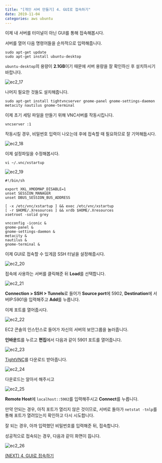 ```yaml
---
title: "[개인 서버 만들기] 4. GUI로 접속하기"
date: 2019-11-04
categories: aws ubuntu
---
```


이제 내 서버를 터미널이 아닌 GUI를 통해 접속해봅시다.

서버를 열어 다음 명령어들을 순차적으로 입력해줍니다.

```
sudo apt-get update
sudo apt-get install ubuntu-desktop
```

``ubuntu-desktop``의 용량이 **2.1GB**이기 때문에 서버 용량을 잘 확인하신 후 설치하시기 바랍니다.

![ec2_17](https://user-images.githubusercontent.com/26007107/68113522-52dcd880-ff37-11e9-82c0-5881be847357.png)

나머지 필요한 것들도 설치해줍니다.

```
sudo apt-get install tightvncserver gnome-panel gnome-settings-daemon metacity nautilus gnome-terminal
```

이제 초기 세팅 파일을 만들기 위해 VNC서버를 작동시킵니다.

```
vncserver :1
```

작동시킬 경우, 비밀번호 입력이 나오는데 후에 접속할 때 필요하므로 잘 기억해둡시다.

![ec2_18](https://user-images.githubusercontent.com/26007107/68113991-62105600-ff38-11e9-8e33-2763308d5110.png)

이제 설정파일을 수정해봅시다.

```
vi ~/.vnc/xstartup
```

![ec2_19](https://user-images.githubusercontent.com/26007107/68114764-2c6c6c80-ff3a-11e9-9d85-4c2d656703e0.png)

```
#!/bin/sh

export XKL_XMODMAP_DISABLE=1
unset SESSION_MANAGER
unset DBUS_SESSION_BUS_ADDRESS

[ -x /etc/vnc/xstartup ] && exec /etc/vnc/xstartup
[ -r $HOME/.Xresources ] && xrdb $HOME/.Xresources
xsetroot -solid grey

vncconfig -iconic &
gnome-panel &
gnome-settings-daemon &
metacity &
nautilus &
gnome-terminal &
```

이제 GUI로 접속할 수 있게끔 SSH 터널을 설정해줍시다.

![ec2_20](https://user-images.githubusercontent.com/26007107/68115067-dc41da00-ff3a-11e9-90f1-b59a5fb313d8.png)

접속에 사용하는 서버를 클릭해준 뒤 **Load**를 선택합니다.

![ec2_21](https://user-images.githubusercontent.com/26007107/68115172-1e6b1b80-ff3b-11e9-8202-fb35b84edbf5.png)

**Connection > SSH > Tunnels**로 들어가 **Source port**에 5902, **Destination**에 서버IP:5901을 입력해주고 **Add**를 누릅니다.

이제 포트를 열어줍시다.

![ec2_22](https://user-images.githubusercontent.com/26007107/68115433-b9fc8c00-ff3b-11e9-87e2-7267675fa2c7.PNG)

EC2 콘솔의 인스턴스로 들어가 자신의 서버의 보안그룹을 눌러줍니다.

**인바운드**를 누르고 **편집**에서 다음과 같이 5901 포트를 열어줍니다.

![ec2_23](https://user-images.githubusercontent.com/26007107/68115531-f0d2a200-ff3b-11e9-811a-ab84967b9f67.PNG)

[TightVNC](https://www.tightvnc.com/download.php)를 다운로드 받아줍니다.

![ec2_24](https://user-images.githubusercontent.com/26007107/68115655-37c09780-ff3c-11e9-98df-e8f7e1cd9ce4.png)

다운로드는 알아서 해주시고

![ec2_25](https://user-images.githubusercontent.com/26007107/68116101-5d9a6c00-ff3d-11e9-8d9b-258849bb2291.png)

**Remote Host**에 ``localhost::5902``를 입력해주시고 **Connect**를 누릅니다.

만약 안되는 경우, 아직 포트가 열리지 않은 것이므로, 서버로 돌아가 ``netstat -tnlp``를 통해 포트가 열려있는지 확인하고 다시 시도합니다.

잘 되는 경우, 아까 입력했던 비밀번호를 입력해준 뒤, 접속합니다.

성공적으로 접속되는 경우, 다음과 같이 화면이 뜹니다.

![ec2_26](https://user-images.githubusercontent.com/26007107/68116095-583d2180-ff3d-11e9-92a6-1d862c7a53de.png)

[(NEXT) 4. GUI로 접속하기](https://detegice.github.io/aws-04-access-by-gui/)
